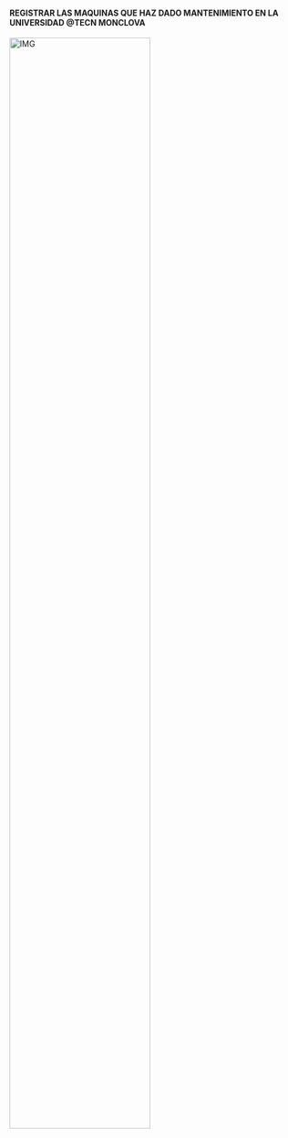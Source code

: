 #### REGISTRAR LAS MAQUINAS QUE HAZ DADO MANTENIMIENTO EN LA UNIVERSIDAD @TECN MONCLOVA


<div div class="image-container" align="left" >
  
<img alt="IMG" src="https://github.com/eduardomv2/Infotec/assets/87501782/d3134d65-75bb-410e-a46c-0f4d5e08c16a" width="70%" height="auto" /> 
</div>
<!--
![Captura de pantalla 2024-05-25 223539](https://github.com/eduardomv2/Infotec/assets/87501782/f9c2917c-1826-4a8d-ad2a-ba32cc220772)
